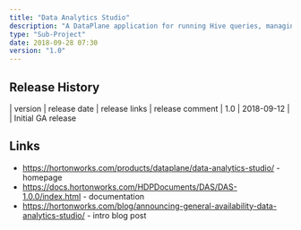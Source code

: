 ```yaml
---
title: "Data Analytics Studio"
description: "A DataPlane application for running Hive queries, managing Hive tables, and diagnosing Hive query performance issues.  Supports a query editor (with autocomplete, a visual explain plan, performance improvement recommendations, saved queries and results downloading), a query search tool (with pre-defined queries for expensive, long running, non-optimised and failed queries, a range of filters and saved searches), a database management tool (supporting searching, browsing, interrogation, creation and modification of databases, tables, partitions and columns as well as uploading of data from local storage or HDFS) and table impact reporting (showing reads, writes, projections, aggregations, filters and joins by table and column, with support for dynamic heatmaps overlaid on entity relationship diagrams).  Requires a Ambari mangement pack (the DAS engine) to be installed on all clusters."
type: "Sub-Project"
date: 2018-09-28 07:30
version: "1.0"
---
```

## Release History

| version | release date | release links | release comment
| 1.0 | 2018-09-12 | | Initial GA release

## Links

* <https://hortonworks.com/products/dataplane/data-analytics-studio/> - homepage
* <https://docs.hortonworks.com/HDPDocuments/DAS/DAS-1.0.0/index.html> - documentation
* <https://hortonworks.com/blog/announcing-general-availability-data-analytics-studio/> - intro blog post
